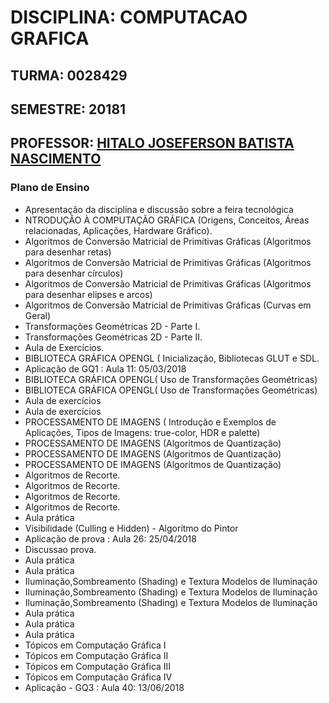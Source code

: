 # DISCIPLINA: COMPUTACAO GRAFICA

## TURMA: 0028429 

## SEMESTRE: 20181

## PROFESSOR: [HITALO JOSEFERSON BATISTA NASCIMENTO](http://lattes.cnpq.br/1394533601368499)

### Plano de Ensino 

- Apresentação da disciplina e discussão sobre a feira tecnológica
- NTRODUÇÃO À COMPUTAÇÃO GRÁFICA (Origens, Conceitos, Áreas relacionadas, Aplicações, Hardware Gráfico).
- Algoritmos de Conversão Matricial de Primitivas Gráficas (Algoritmos para desenhar retas)	
- Algoritmos de Conversão Matricial de Primitivas Gráficas (Algoritmos para desenhar círculos)	
- Algoritmos de Conversão Matricial de Primitivas Gráficas (Algoritmos para desenhar elipses e arcos)	
- Algoritmos de Conversão Matricial de Primitivas Gráficas (Curvas em Geral)	
- Transformações Geométricas 2D - Parte I.	
- Transformações Geométricas 2D - Parte II.	
- Aula de Exercícios.
- BIBLIOTECA GRÁFICA OPENGL ( Inicialização, Bibliotecas GLUT e SDL.	
- Aplicação de GQ1 : Aula 11: 05/03/2018
- BIBLIOTECA GRÁFICA OPENGL( Uso de Transformações Geométricas)
- BIBLIOTECA GRÁFICA OPENGL( Uso de Transformações Geométricas)
- Aula de exercícios
- Aula de exercícios
- PROCESSAMENTO DE IMAGENS ( Introdução e Exemplos de Aplicações, Tipos de Imagens: true-color, HDR e palette)
- PROCESSAMENTO DE IMAGENS (Algoritmos de Quantização)	
- PROCESSAMENTO DE IMAGENS (Algoritmos de Quantização)	
- PROCESSAMENTO DE IMAGENS (Algoritmos de Quantização)	
- Algoritmos de Recorte.	
- Algoritmos de Recorte.	
- Algoritmos de Recorte.	
- Algoritmos de Recorte.
- Aula prática
- Visibilidade (Culling e Hidden) - Algoritmo do Pintor	
- Aplicação de prova : Aula 26: 25/04/2018
- Discussao prova.
- Aula prática
- Aula prática
- Iluminação,Sombreamento (Shading) e Textura Modelos de Iluminação	
- Iluminação,Sombreamento (Shading) e Textura Modelos de Iluminação
- Iluminação,Sombreamento (Shading) e Textura Modelos de Iluminação
- Aula prática
- Aula prática
- Aula prática
- Tópicos em Computação Gráfica	I
- Tópicos em Computação Gráfica	II
- Tópicos em Computação Gráfica	III
- Tópicos em Computação Gráfica	 IV
- Aplicação - GQ3	: Aula 40: 13/06/2018




